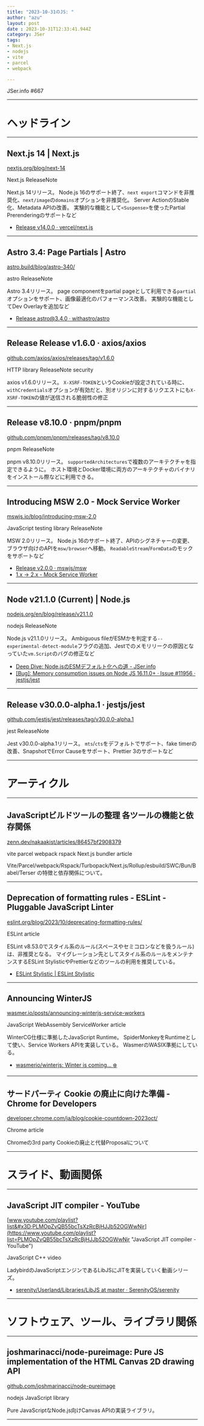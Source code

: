 ```yaml
---
title: "2023-10-31のJS: "
author: "azu"
layout: post
date : 2023-10-31T12:33:41.944Z
category: JSer
tags:
- Next.js
- nodejs
- vite
- parcel
- webpack

---
```


JSer.info #667

----

<h1 class="site-genre">ヘッドライン</h1>

----

## Next.js 14 | Next.js
[nextjs.org/blog/next-14](https://nextjs.org/blog/next-14 "Next.js 14 | Next.js")
<p class="jser-tags jser-tag-icon"><span class="jser-tag">Next.js</span> <span class="jser-tag">ReleaseNote</span></p>

Next.js 14リリース。
Node.js 16のサポート終了、`next export`コマンドを非推奨化、`next/image`の`domains`オプションを非推奨化。
Server ActionのStable化、Metadata APIの改善。
実験的な機能として`<Suspense>`を使ったPartial Prerenderingのサポートなど

- [Release v14.0.0 · vercel/next.js](https://github.com/vercel/next.js/releases/tag/v14.0.0 "Release v14.0.0 · vercel/next.js")

----

## Astro 3.4: Page Partials | Astro
[astro.build/blog/astro-340/](https://astro.build/blog/astro-340/ "Astro 3.4: Page Partials | Astro")
<p class="jser-tags jser-tag-icon"><span class="jser-tag">astro</span> <span class="jser-tag">ReleaseNote</span></p>

Astro 3.4リリース。
page componentをpartial pageとして利用できる`partial`オプションをサポート、画像最適化のパフォーマンス改善。
実験的な機能としてDev Overlayを追加など

- [Release astro@3.4.0 · withastro/astro](https://github.com/withastro/astro/releases/tag/astro%403.4.0 "Release astro@3.4.0 · withastro/astro")

----

## Release Release v1.6.0 · axios/axios
[github.com/axios/axios/releases/tag/v1.6.0](https://github.com/axios/axios/releases/tag/v1.6.0 "Release Release v1.6.0 · axios/axios")
<p class="jser-tags jser-tag-icon"><span class="jser-tag">HTTP</span> <span class="jser-tag">library</span> <span class="jser-tag">ReleaseNote</span> <span class="jser-tag">security</span></p>

axios v1.6.0リリース。
`X-XSRF-TOKEN`というCookieが設定されている時に、`withCredentials`オプションが有効だと、別オリジンに対するリクエストにも`X-XSRF-TOKEN`の値が送信される脆弱性の修正


----

## Release v8.10.0 · pnpm/pnpm
[github.com/pnpm/pnpm/releases/tag/v8.10.0](https://github.com/pnpm/pnpm/releases/tag/v8.10.0 "Release v8.10.0 · pnpm/pnpm")
<p class="jser-tags jser-tag-icon"><span class="jser-tag">pnpm</span> <span class="jser-tag">ReleaseNote</span></p>

pnpm v8.10.0リリース。
`supportedArchitectures`で複数のアーキテクチャを指定できるように。
ホスト環境とDocker環境に両方のアーキテクチャのバイナリをインストール際などに利用できる。


----

## Introducing MSW 2.0 - Mock Service Worker
[mswjs.io/blog/introducing-msw-2.0](https://mswjs.io/blog/introducing-msw-2.0 "Introducing MSW 2.0 - Mock Service Worker")
<p class="jser-tags jser-tag-icon"><span class="jser-tag">JavaScript</span> <span class="jser-tag">testing</span> <span class="jser-tag">library</span> <span class="jser-tag">ReleaseNote</span></p>

MSW 2.0リリース。
Node.js 16のサポート終了、APIのシグネチャーの変更、ブラウザ向けのAPIを`msw/browser`へ移動。
`ReadableStream`/`FormData`のモックをサポートなど

- [Release v2.0.0 · mswjs/msw](https://github.com/mswjs/msw/releases/tag/v2.0.0 "Release v2.0.0 · mswjs/msw")
- [1.x → 2.x - Mock Service Worker](https://mswjs.io/docs/migrations/1.x-to-2.x "1.x → 2.x - Mock Service Worker")

----

## Node v21.1.0 (Current) | Node.js
[nodejs.org/en/blog/release/v21.1.0](https://nodejs.org/en/blog/release/v21.1.0 "Node v21.1.0 (Current) | Node.js")
<p class="jser-tags jser-tag-icon"><span class="jser-tag">nodejs</span> <span class="jser-tag">ReleaseNote</span></p>

Node.js v21.1.0リリース。
Ambiguous fileがESMかを判定する`--experimental-detect-module`フラグの追加、Jestでのメモリリークの原因となっていた`vm.Script`のバグの修正など

- [Deep Dive: Node.jsのESMデフォルト化への道 - JSer.info](https://jser.info/2023/10/18/node.js-roadmap-esm-by-default/ "Deep Dive: Node.jsのESMデフォルト化への道 - JSer.info")
- [\[Bug\]: Memory consumption issues on Node JS 16.11.0+ · Issue #11956 · jestjs/jest](https://github.com/jestjs/jest/issues/11956 "\[Bug\]: Memory consumption issues on Node JS 16.11.0+ · Issue #11956 · jestjs/jest")

----

## Release v30.0.0-alpha.1 · jestjs/jest
[github.com/jestjs/jest/releases/tag/v30.0.0-alpha.1](https://github.com/jestjs/jest/releases/tag/v30.0.0-alpha.1 "Release v30.0.0-alpha.1 · jestjs/jest")
<p class="jser-tags jser-tag-icon"><span class="jser-tag">jest</span> <span class="jser-tag">ReleaseNote</span></p>

Jest v30.0.0-alpha.1リリース。
`mts`/`cts`をデフォルトでサポート、fake timerの改善、SnapshotでError Causeをサポート、Prettier 3のサポートなど


----
<h1 class="site-genre">アーティクル</h1>

----

## JavaScriptビルドツールの整理 各ツールの機能と依存関係
[zenn.dev/nakaakist/articles/86457bf2908379](https://zenn.dev/nakaakist/articles/86457bf2908379 "JavaScriptビルドツールの整理 各ツールの機能と依存関係")
<p class="jser-tags jser-tag-icon"><span class="jser-tag">vite</span> <span class="jser-tag">parcel</span> <span class="jser-tag">webpack</span> <span class="jser-tag">rspack</span> <span class="jser-tag">Next.js</span> <span class="jser-tag">bundler</span> <span class="jser-tag">article</span></p>

Vite/Parcel/webpack/Rspack/Turbopack/Next.js/Rollup/esbuild/SWC/Bun/Babel/Terser の特徴と依存関係について。


----

## Deprecation of formatting rules - ESLint - Pluggable JavaScript Linter
[eslint.org/blog/2023/10/deprecating-formatting-rules/](https://eslint.org/blog/2023/10/deprecating-formatting-rules/ "Deprecation of formatting rules - ESLint - Pluggable JavaScript Linter")
<p class="jser-tags jser-tag-icon"><span class="jser-tag">ESLint</span> <span class="jser-tag">article</span></p>

ESLint v8.53.0でスタイル系のルール(スペースやセミコロンなどを扱うルール)は、非推奨となる。
マイグレーション先としてスタイル系のルールをメンテナンスするESLint StylisticやPrettierなどのツールの利用を推奨している。

- [ESLint Stylistic | ESLint Stylistic](https://eslint.style/ "ESLint Stylistic | ESLint Stylistic")

----

## Announcing WinterJS
[wasmer.io/posts/announcing-winterjs-service-workers](https://wasmer.io/posts/announcing-winterjs-service-workers "Announcing WinterJS")
<p class="jser-tags jser-tag-icon"><span class="jser-tag">JavaScript</span> <span class="jser-tag">WebAssembly</span> <span class="jser-tag">ServiceWorker</span> <span class="jser-tag">article</span></p>

WinterCG仕様に準拠したJavaScript Runtime。
SpiderMonkeyをRuntimeとして使い、Service Workers APIを実装している。
WasmerのWASIX準拠にしている。

- [wasmerio/winterjs: Winter is coming... ❄️](https://github.com/wasmerio/winterjs "wasmerio/winterjs: Winter is coming... ❄️")

----

## サードパーティ Cookie の廃止に向けた準備 - Chrome for Developers
[developer.chrome.com/ja/blog/cookie-countdown-2023oct/](https://developer.chrome.com/ja/blog/cookie-countdown-2023oct/ "サードパーティ Cookie の廃止に向けた準備 - Chrome for Developers")
<p class="jser-tags jser-tag-icon"><span class="jser-tag">Chrome</span> <span class="jser-tag">article</span></p>

Chromeの3rd party Cookieの廃止と代替Proposalについて


----
<h1 class="site-genre">スライド、動画関係</h1>

----

## JavaScript JIT compiler - YouTube
[www.youtube.com/playlist?list&#x3D;PLMOpZvQB55bcTsXzRcBjHJJb52OGWwNjr](https://www.youtube.com/playlist?list=PLMOpZvQB55bcTsXzRcBjHJJb52OGWwNjr "JavaScript JIT compiler - YouTube")
<p class="jser-tags jser-tag-icon"><span class="jser-tag">JavaScript</span> <span class="jser-tag">C++</span> <span class="jser-tag">video</span></p>

LadybirdのJavaScriptエンジンであるLibJSにJITを実装していく動画シリーズ。

- [serenity/Userland/Libraries/LibJS at master · SerenityOS/serenity](https://github.com/SerenityOS/serenity/tree/master/Userland/Libraries/LibJS "serenity/Userland/Libraries/LibJS at master · SerenityOS/serenity")

----
<h1 class="site-genre">ソフトウェア、ツール、ライブラリ関係</h1>

----

## joshmarinacci/node-pureimage: Pure JS implementation of the HTML Canvas 2D drawing API
[github.com/joshmarinacci/node-pureimage](https://github.com/joshmarinacci/node-pureimage "joshmarinacci/node-pureimage: Pure JS implementation of the HTML Canvas 2D drawing API")
<p class="jser-tags jser-tag-icon"><span class="jser-tag">nodejs</span> <span class="jser-tag">JavaScript</span> <span class="jser-tag">library</span></p>

Pure JavaScriptなNode.js向けCanvas APIの実装ライブラリ。


----
